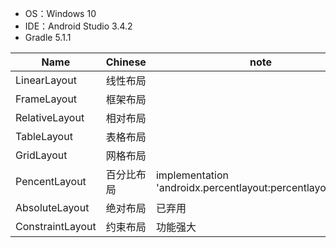 - OS：Windows 10
- IDE：Android Studio 3.4.2
- Gradle 5.1.1


Name|Chinese|note
-|-|-
LinearLayout |  线性布局|
FrameLayout|    框架布局|
RelativeLayout| 相对布局|
TableLayout|    表格布局|
GridLayout|     网格布局|
PencentLayout| 百分比布局|implementation 'androidx.percentlayout:percentlayout:1.0.0'
AbsoluteLayout| 绝对布局| 已弃用
ConstraintLayout| 约束布局|功能强大
